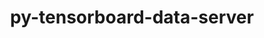 ---
title: "py-tensorboard-data-server"
layout: cache
categories: [package, develop-2023-12-03]
meta: {"versions": ["0.7.0"], "compilers": ["apple-clang@=15.0.0", "gcc@=11.3.0"], "oss": ["ubuntu22.04", "ventura"], "platforms": ["darwin", "linux"], "targets": ["aarch64", "x86_64_v3"], "stacks": ["ml-darwin-aarch64-mps", "ml-linux-x86_64-cpu", "ml-linux-x86_64-cuda", "ml-linux-x86_64-rocm", "root"], "num_specs": 3, "num_specs_by_stack": {"ml-darwin-aarch64-mps": 1, "root": 3, "ml-linux-x86_64-cuda": 2, "ml-linux-x86_64-rocm": 2, "ml-linux-x86_64-cpu": 2}}
spec_details: [{"hash": "hommzuhllzai6jwkmr6norxpgzkoyq4f", "compiler": "apple-clang@=15.0.0", "versions": ["0.7.0"], "os": "ventura", "platform": "darwin", "target": "aarch64", "variants": ["build_system=python_pip"], "stacks": ["ml-darwin-aarch64-mps", "root"], "size": "-", "tarball": "https://binaries.spack.io/releases/develop-2023-12-03/build_cache/darwin-ventura-aarch64/apple-clang-15.0.0/py-tensorboard-data-server-0.7.0/darwin-ventura-aarch64-apple-clang-15.0.0-py-tensorboard-data-server-0.7.0-hommzuhllzai6jwkmr6norxpgzkoyq4f.spack"}, {"hash": "l2fphsgwaa2jxasuf6e6nkwrthkvzs3d", "compiler": "gcc@=11.3.0", "versions": ["0.7.0"], "os": "ubuntu22.04", "platform": "linux", "target": "x86_64_v3", "variants": ["build_system=python_pip"], "stacks": ["ml-linux-x86_64-cuda", "ml-linux-x86_64-rocm", "ml-linux-x86_64-cpu", "root"], "size": "-", "tarball": "https://binaries.spack.io/releases/develop-2023-12-03/build_cache/linux-ubuntu22.04-x86_64_v3/gcc-11.3.0/py-tensorboard-data-server-0.7.0/linux-ubuntu22.04-x86_64_v3-gcc-11.3.0-py-tensorboard-data-server-0.7.0-l2fphsgwaa2jxasuf6e6nkwrthkvzs3d.spack"}, {"hash": "rb252b66kvef6t4uneqazcmbi3kibzod", "compiler": "gcc@=11.3.0", "versions": ["0.7.0"], "os": "ubuntu22.04", "platform": "linux", "target": "x86_64_v3", "variants": ["build_system=python_pip"], "stacks": ["ml-linux-x86_64-cuda", "ml-linux-x86_64-rocm", "ml-linux-x86_64-cpu", "root"], "size": "-", "tarball": "https://binaries.spack.io/releases/develop-2023-12-03/build_cache/linux-ubuntu22.04-x86_64_v3/gcc-11.3.0/py-tensorboard-data-server-0.7.0/linux-ubuntu22.04-x86_64_v3-gcc-11.3.0-py-tensorboard-data-server-0.7.0-rb252b66kvef6t4uneqazcmbi3kibzod.spack"}]
---